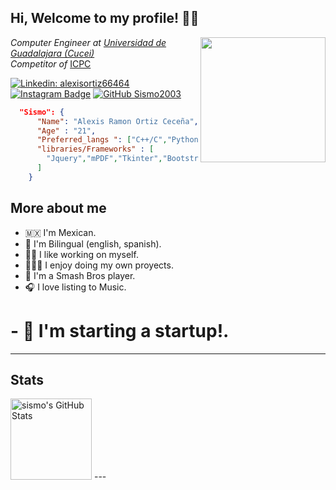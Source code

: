 <h2> Hi, Welcome to my profile! 👋🏻 </h2>
<img src="https://media.giphy.com/media/aCgRZuk6GqOQ4w4BTY/giphy.gif" width='200' align="right">
<p> <em>Computer Engineer at <a href='http://www.cucei.udg.mx/' rel="noopener" target="_blank" >Universidad de Guadalajara (Cucei)</a>
<br>Competitor of</em> <a rel="noopener" target="_blank" href='https://icpc.global/'>ICPC</a>
</p>


[![Linkedin: alexisortiz66464](https://img.shields.io/badge/-alexisortiz66464-blue?style=flat-square&logo=Linkedin&logoColor=white&link=https://www.linkedin.com/in/alexisortiz66464/)](https://www.linkedin.com/in/alexisortiz66464/)
[![Instagram Badge](https://img.shields.io/badge/-aocreative03-e4405f?style=flat-square&logo=Instagram&logoColor=white)](https://www.instagram.com/aocreative03/)
[![GitHub Sismo2003](https://img.shields.io/github/followers/Sismo2003?label=follow&style=social)](https://github.com/Sismo2003)

```json
  "Sismo": {
      "Name": "Alexis Ramon Ortiz Ceceña",
      "Age" : "21",
      "Preferred_langs ": ["C++/C","Python","HTML/CSS","PHP","JavaScript"],
      "libraries/Frameworks" : [
        "Jquery","mPDF","Tkinter","Bootstrap","Tailwind"
      ]
    }
```

## More about me
- 🇲🇽 I'm Mexican.
- 💬 I'm Bilingual (english, spanish).
- 💪🏻 I like working on myself.
- 👨🏻‍💻 I enjoy doing my own proyects.
- 👾 I'm a Smash Bros player.
- 🎧 I love listing to Music.
# - 🤖 I'm starting a startup!.
---
## Stats 
<img alt="sismo's GitHub Stats" height=130 src="https://github-readme-stats.vercel.app/api?username=sismo2003&show_icons=true&theme=nord">
---
